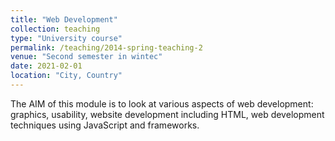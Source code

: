 ```yaml
---
title: "Web Development"
collection: teaching
type: "University course"
permalink: /teaching/2014-spring-teaching-2
venue: "Second semester in wintec"
date: 2021-02-01
location: "City, Country"
---
```


The AIM of this module is to look at various aspects of web development: graphics, usability, website development including HTML, web development techniques using JavaScript and frameworks.
